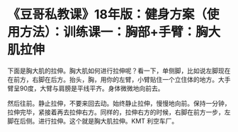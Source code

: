 # 《豆哥私教课》18年版：健身方案（使用方法）：训练课一：胸部+手臂：胸大肌拉伸

下面是胸大肌的拉伸。胸大肌如何进行拉伸呢？看一下，单侧脚，比如说左脚现在在前方，右脚在后方。抬头，胸，用你的左臂，小臂贴住一个立住体的地方。大手臂呈90度，大臂与肩膀是平线平齐。身体微微地向前去。

然后往前。静止拉伸，不要来回去动。始终静止拉伸，慢慢地向前。保持一分钟，拉伸完毕，紧接着再去拉伸右方。同样的，拉伸右方的时候，右脚在前方一步，左脚在后侧。进行拉伸。这个就是胸大肌拉伸。KMT 利空车厂。

